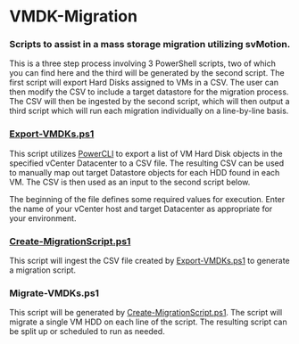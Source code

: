 # VMDK-Migration
### Scripts to assist in a mass storage migration utilizing svMotion.

This is a three step process involving 3 PowerShell scripts, two of which you can find here and the third will be generated by the second script.  The first script will export Hard Disks assigned to VMs in a CSV.  The user can then modify the CSV to include a target datastore for the migration process.  The CSV will then be ingested by the second script, which will then output a third script which will run each migration individually on a line-by-line basis.

### [Export-VMDKs.ps1](https://github.com/aderusha/VMDK-Migration/blob/master/Export-VMDKs.ps1)
This script utilizes [PowerCLI](https://www.vmware.com/support/developer/PowerCLI/) to export a list of VM Hard Disk objects in the specified vCenter Datacenter to a CSV file.  The resulting CSV can be used to manually map out target Datastore objects for each HDD found in each VM.  The CSV is then used as an input to the second script below.

The beginning of the file defines some required values for execution.  Enter the name of your vCenter host and target Datacenter as appropriate for your environment.

### [Create-MigrationScript.ps1](https://github.com/aderusha/VMDK-Migration/blob/master/Create-MigrationScript.ps1)
This script will ingest the CSV file created by [Export-VMDKs.ps1](https://github.com/aderusha/VMDK-Migration/blob/master/Export-VMDKs.ps1) to generate a migration script.

### Migrate-VMDKs.ps1
This script will be generated by [Create-MigrationScript.ps1](https://github.com/aderusha/VMDK-Migration/blob/master/Create-MigrationScript.ps1).  The script will migrate a single VM HDD on each line of the script.  The resulting script can be split up or scheduled to run as needed.
